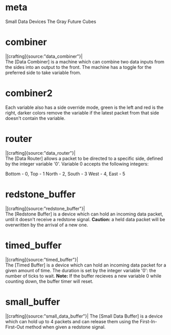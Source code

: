 # meta
Small Data Devices
The Gray Future Cubes

# combiner
|[crafting]{source:"data_combiner"}|  
The [Data Combiner] is a machine which can combine two data inputs from the sides into an output to the front. 
The machine has a toggle for the preferred side to take variable from. 

# combiner2
Each variable also has a side override mode, green is the left and red is the right, darker colors remove the variable if the latest packet from that side doesn't contain the variable.

# router
|[crafting]{source:"data_router"}|  
The [Data Router] allows a packet to be directed to a specific side, defined by the integer variable '0'.
Variable 0 accepts the following integers:

Bottom - 0, Top - 1
North - 2, South - 3
West - 4, East - 5

# redstone_buffer
|[crafting]{source:"redstone_buffer"}|  
The [Redstone Buffer] is a device which can hold an incoming data packet, until it doesn't receive a redstone signal.
**Caution:** a held data packet will be overwritten by the arrival of a new one.

# timed_buffer
|[crafting]{source:"timed_buffer"}|  
The [Timed Buffer] is a device which can hold an incoming data packet for a given amount of time. The duration is set by the integer variable '0': the number of ticks to wait.
**Note:** If the buffer recieves a new variable 0 while counting down, the buffer timer will reset.

# small_buffer
|[crafting]{source:"small_data_buffer"}|
The [Small Data Buffer] is a device which can hold up to 4 packets and can release them using the First-In-First-Out method when given a redstone signal.